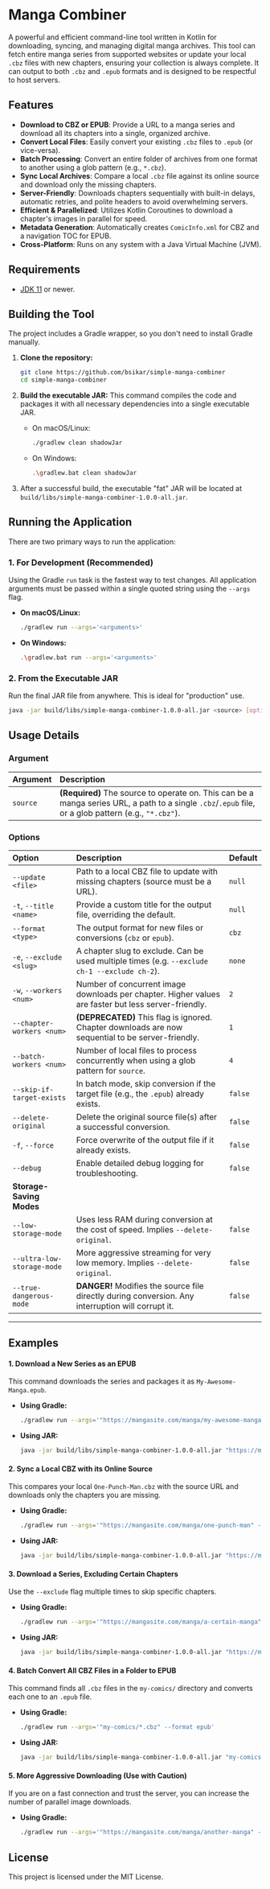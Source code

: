 # Manga Combiner

[](https://github.com/bsikar/simple-manga-combiner)
[](https://opensource.org/licenses/MIT)

A powerful and efficient command-line tool written in Kotlin for downloading, syncing, and managing digital manga archives. This tool can fetch entire manga series from supported websites or update your local `.cbz` files with new chapters, ensuring your collection is always complete. It can output to both `.cbz` and `.epub` formats and is designed to be respectful to host servers.

## Features

- **Download to CBZ or EPUB**: Provide a URL to a manga series and download all its chapters into a single, organized archive.
- **Convert Local Files**: Easily convert your existing `.cbz` files to `.epub` (or vice-versa).
- **Batch Processing**: Convert an entire folder of archives from one format to another using a glob pattern (e.g., `*.cbz`).
- **Sync Local Archives**: Compare a local `.cbz` file against its online source and download only the missing chapters.
- **Server-Friendly**: Downloads chapters sequentially with built-in delays, automatic retries, and polite headers to avoid overwhelming servers.
- **Efficient & Parallelized**: Utilizes Kotlin Coroutines to download a chapter's images in parallel for speed.
- **Metadata Generation**: Automatically creates `ComicInfo.xml` for CBZ and a navigation TOC for EPUB.
- **Cross-Platform**: Runs on any system with a Java Virtual Machine (JVM).

## Requirements

- [JDK 11](https://www.oracle.com/java/technologies/javase/jdk11-archive-downloads.html) or newer.

## Building the Tool

The project includes a Gradle wrapper, so you don't need to install Gradle manually.

1.  **Clone the repository:**

    ```sh
    git clone https://github.com/bsikar/simple-manga-combiner
    cd simple-manga-combiner
    ```

2.  **Build the executable JAR:**
    This command compiles the code and packages it with all necessary dependencies into a single executable JAR.

    - On macOS/Linux:
      ```sh
      ./gradlew clean shadowJar
      ```
    - On Windows:
      ```sh
      .\gradlew.bat clean shadowJar
      ```

3.  After a successful build, the executable "fat" JAR will be located at `build/libs/simple-manga-combiner-1.0.0-all.jar`.

## Running the Application

There are two primary ways to run the application:

### 1\. For Development (Recommended)

Using the Gradle `run` task is the fastest way to test changes. All application arguments must be passed within a single quoted string using the `--args` flag.

- **On macOS/Linux:**

  ```sh
  ./gradlew run --args='<arguments>'
  ```

- **On Windows:**

  ```sh
  .\gradlew.bat run --args='<arguments>'
  ```

### 2\. From the Executable JAR

Run the final JAR file from anywhere. This is ideal for "production" use.

```sh
java -jar build/libs/simple-manga-combiner-1.0.0-all.jar <source> [options...]
```

## Usage Details

### Argument

| Argument | Description                                                                                                                     |
| :------- | :------------------------------------------------------------------------------------------------------------------------------ |
| `source` | **(Required)** The source to operate on. This can be a manga series URL, a path to a single `.cbz`/`.epub` file, or a glob pattern (e.g., `"*.cbz"`). |

### Options

| Option                        | Description                                                                                         | Default |
| :---------------------------- | :-------------------------------------------------------------------------------------------------- | :------ |
| `--update <file>`             | Path to a local CBZ file to update with missing chapters (source must be a URL).                    | `null`  |
| `-t`, `--title <name>`        | Provide a custom title for the output file, overriding the default.                                 | `null`  |
| `--format <type>`             | The output format for new files or conversions (`cbz` or `epub`).                                   | `cbz`   |
| `-e`, `--exclude <slug>`      | A chapter slug to exclude. Can be used multiple times (e.g. `--exclude ch-1 --exclude ch-2`).       | `none`  |
| `-w`, `--workers <num>`       | Number of concurrent image downloads per chapter. Higher values are faster but less server-friendly.| `2`     |
| `--chapter-workers <num>`     | **(DEPRECATED)** This flag is ignored. Chapter downloads are now sequential to be server-friendly.    | `1`     |
| `--batch-workers <num>`       | Number of local files to process concurrently when using a glob pattern for `source`.               | `4`     |
| `--skip-if-target-exists`     | In batch mode, skip conversion if the target file (e.g., the `.epub`) already exists.               | `false` |
| `--delete-original`           | Delete the original source file(s) after a successful conversion.                                   | `false` |
| `-f`, `--force`               | Force overwrite of the output file if it already exists.                                            | `false` |
| `--debug`                     | Enable detailed debug logging for troubleshooting.                                                  | `false` |
| **Storage-Saving Modes** |                                                                                                     |         |
| `--low-storage-mode`          | Uses less RAM during conversion at the cost of speed. Implies `--delete-original`.                  | `false` |
| `--ultra-low-storage-mode`    | More aggressive streaming for very low memory. Implies `--delete-original`.                         | `false` |
| `--true-dangerous-mode`       | **DANGER\!** Modifies the source file directly during conversion. Any interruption will corrupt it.  | `false` |

-----

## Examples

#### 1\. Download a New Series as an EPUB

This command downloads the series and packages it as `My-Awesome-Manga.epub`.

- **Using Gradle:**
  ```sh
  ./gradlew run --args='"https://mangasite.com/manga/my-awesome-manga" --format epub'
  ```
- **Using JAR:**
  ```sh
  java -jar build/libs/simple-manga-combiner-1.0.0-all.jar "https://mangasite.com/manga/my-awesome-manga" --format epub
  ```

#### 2\. Sync a Local CBZ with its Online Source

This compares your local `One-Punch-Man.cbz` with the source URL and downloads only the chapters you are missing.

- **Using Gradle:**
  ```sh
  ./gradlew run --args='"https://mangasite.com/manga/one-punch-man" --update "path/to/your/One-Punch-Man.cbz"'
  ```
- **Using JAR:**
  ```sh
  java -jar build/libs/simple-manga-combiner-1.0.0-all.jar "https://mangasite.com/manga/one-punch-man" --update "path/to/your/One-Punch-Man.cbz"
  ```

#### 3\. Download a Series, Excluding Certain Chapters

Use the `--exclude` flag multiple times to skip specific chapters.

- **Using Gradle:**
  ```sh
  ./gradlew run --args='"https://mangasite.com/manga/a-certain-manga" --exclude chapter-0 --exclude chapter-99-5'
  ```
- **Using JAR:**
  ```sh
  java -jar build/libs/simple-manga-combiner-1.0.0-all.jar "https://mangasite.com/manga/a-certain-manga" --exclude chapter-0 --exclude chapter-99-5
  ```

#### 4\. Batch Convert All CBZ Files in a Folder to EPUB

This command finds all `.cbz` files in the `my-comics/` directory and converts each one to an `.epub` file.

- **Using Gradle:**
  ```sh
  ./gradlew run --args='"my-comics/*.cbz" --format epub'
  ```
- **Using JAR:**
  ```sh
  java -jar build/libs/simple-manga-combiner-1.0.0-all.jar "my-comics/*.cbz" --format epub
  ```

#### 5\. More Aggressive Downloading (Use with Caution)

If you are on a fast connection and trust the server, you can increase the number of parallel image downloads.

- **Using Gradle:**
  ```sh
  ./gradlew run --args='"https://mangasite.com/manga/another-manga" --workers 8'
  ```

## License

This project is licensed under the MIT License.